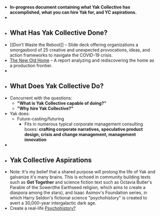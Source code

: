 - __In-progress document containing what Yak Collective has accomplished, what you can hire Yak for, and YC aspirations.__
- 
- ## What Has Yak Collective Done?
- [[Don’t Waste the Reboot]] – Slide deck offering organizations a smorgasbord of 25 creative and unexpected provocations, ideas, and action frameworks to navigate the COVID-19 crisis.
- [The New Old Home](https://www.yakcollective.org/projects/the-new-old-home) – A report analyzing and rediscovering the home as a production frontier.
- 
- ## What Does Yak Collective Do?
- Concurrent with the questions: 
    - __"What is Yak Collective capable of doing?"__
    - __"Why hire Yak Collective?"__
- Yak does:
    - Future-casting/futuring
        - Fits in numerous typical corporate management consulting boxes: __crafting corporate narratives, speculative product design, crisis and change management, management innovation__
- 
- ## Yak Collective Aspirations
- Note: It's my belief that a shared purpose will prolong the life of Yak and galvanize it's many brains. This is echoed in community building texts such as __Get Together__ and science fiction text such as Octavia Butler's Parable of the Sower(the Earthseed religion, which aims to create a diaspora among the stars), and Isaac Asimov's Foundation series, in which Harry Seldon's fictional science "psychohistory" is created to avert a 30,000-year intergalactic dark age.
- Create a real-life [Psychohistory?](https://en.wikipedia.org/wiki/Psychohistory_%28fictional%29)
